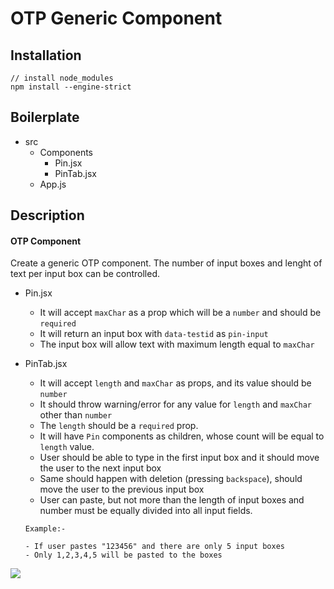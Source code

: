 # OTP Generic Component

## Installation
```
// install node_modules
npm install --engine-strict
```

## Boilerplate

- src
  - Components
    - Pin.jsx
    - PinTab.jsx
  - App.js

## Description

#### OTP Component

Create a generic OTP component. The number of input boxes and lenght of text per input box can be controlled.

- Pin.jsx

  - It will accept `maxChar` as a prop which will be a `number` and should be `required`
  - It will return an input box with `data-testid` as `pin-input`
  - The input box will allow text with maximum length equal to `maxChar`

- PinTab.jsx

  - It will accept `length` and `maxChar` as props, and its value should be `number`
  - It should throw warning/error for any value for `length` and `maxChar` other than `number`
  - The `length` should be a `required` prop.
  - It will have `Pin` components as children, whose count will be equal to `length` value.
  - User should be able to type in the first input box and it should move the user to the next input box
  - Same should happen with deletion (pressing `backspace`), should move the user to the previous input box
  - User can paste, but not more than the length of input boxes and number must be equally divided into all input fields.

  ```
  Example:-

  - If user pastes "123456" and there are only 5 input boxes
  - Only 1,2,3,4,5 will be pasted to the boxes
  ```

![](https://user-images.githubusercontent.com/10437171/70847884-f9d35f00-1e69-11ea-8152-1c70eda12137.gif)
